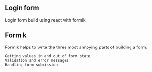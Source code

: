 <h2>Login form</h2>
Login form build using react with formik 

<h2>Formik</h2>
      <p>Formik helps to write the three most annoying parts of building a form:

    Getting values in and out of form state
    Validation and error messages
    Handling form submission
</p>
